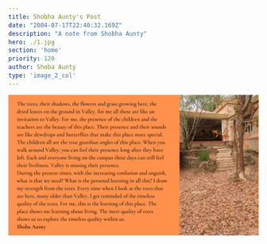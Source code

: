 ```yaml
---
title: Shobha Aunty's Post
date: "2004-07-17T22:40:32.169Z"
description: "A note from Shobha Aunty"
hero: ./1.jpg
section: 'home'
priority: 120
author: Shoba Aunty
type: 'image_2_col'
---
```


![Shobha](./5.png)

<!-- The trees, their shadows, the flowers and grass growing here, the dried leaves on the ground in Valley, for me all these are like an invitation to Valley. For me, the presence of the children and the teachers are the beauty of this place. Their presence and their sounds are like dewdrops and butterflies that make this place more special. The children all are the true guardian angles of this place. When you walk around Valley, you can feel their presence long after they have left. Each and everyone living on the campus these days can still feel their liveliness. Valley is missing their presence. 

During the present times, with the increasing confusion and anguish, what is that we need? What is the personal learning in all this? I draw my strength from the trees. Every time when I look at the trees that are here, many older than Valley, I get reminded of the timeless quality of the trees. For me, this is the learning of this place. The place shows me learning about living. The inert quality of trees shows us to explore the timeless quality within us.   -->